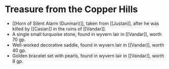 # Treasure from the Copper Hills

- [[Horn of Silent Alarm (Dunmari)]], taken from [[Justan]], after he was killed by [[Casian]] in the ruins of [[Vandar]]. 
- A single small turquoise stone, found in wyvern lair in [[Vandar]], worth 70 gp.
- Well-worked decorative saddle, found in wyvern lair in [[Vandar]], worth 40 gp.
- Golden bracelet set with pearls, found in wyvern lair in [[Vandar]], worth 8 gp. 